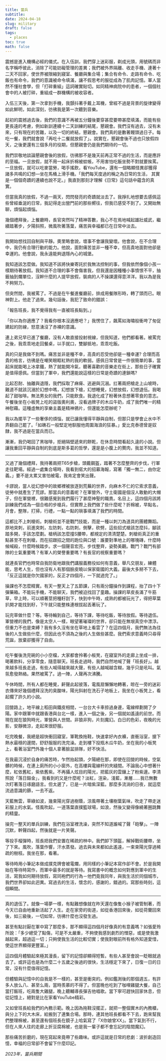 ```yaml
---
title: 當兵
subtitle: 
date: 2024-04-18
slug: military
draft: false
tags:
  - places
toc: true
math: false
---
```

震撼是進入機構必經的儀式。在入伍訓，我們穿上迷彩服，剃成光頭，用號碼而非名字稱呼彼此，消除了可能妨礙管理的差異；我們被外界隔離、收走手機、連著十二天不回家，使世界被限縮到寢室、餐廳與集合場；集合有命令、走路有命令、吃飯也有命令，我們的意識被命令填滿，讓不假思考的服從成為了肌肉記憶。軍人當然不懂社會學，但「打碎重組」這詞確實貼切。如同精神病院中的患者，一個個社會中的人被打碎，重組成一群機構的被收容者。

入伍三天後，第一次拿到手機，我顫抖著手戴上耳機，曾經不過是背景的旋律變得如此鮮明，如此深刻，彷彿我是第一次聽到音樂。

起初的震撼過去後，我們的意識不再被五分鐘後要穿甚麼要帶甚麼填滿，而能有些更長遠的考慮，例如新訓連續十二天訓練的結尾，懇親會。我們沒有過去，沒有未來，只有現在的苦難，以及一切的終結，懇親會。我們真的是數著饅頭過日子。每吃一餐，我們就會說「再吃十二餐就放假了」。說實在，懇親會後不過也只放假四天，之後更還有三個多月的役期，但懇親會仍是我們期待的一切。

我們崇敬地談論懇親會後的放假，彷彿那不是幾天前再正常不過的生活，而是應許的至福。一旦放假，就不用一起床折棉被蚊帳，不用害怕吃飯坐勢不對就要挨罵。一旦放假，就可以吃麥當勞，喝手搖飲，看YouTube，還有一個略顯怪異卻獲得諸多共鳴的幻想—坐在馬桶上滑手機。「我們每天度過的稱之為日常的生活， 其實是一個個奇蹟的連續也說不定。」我直到那刻才理解《日常》這句話中蘊含的真實。

但當我真的放假，不過一兩天，閃閃發亮的奇蹟就淡去了。我掙扎地想要去感佩這些曾經垂涎的日常，我記得走出營門前的那些嚮往，但我已感受不到了。又開始無聊，煩惱起煩惱。

幾個禮拜後，上餐廳時，長官突然叫了精神答數，我心不在焉地喊起雄壯威武，繼續踏著步，夕陽斜照，微風吹著落葉，痛苦與幸福都已在日常中淡去。 

---

我開始想找回自制與平靜。奧里略會說，壞事不會讓我變壞。他會說，在不合理中，我仍有合理行動的能力。他說，面對痛苦並非一種不幸，但高貴地面對他卻是幸運的。他會說，我永遠能夠退隱內心的城堡。

我知道該怎麼做。我知道不該將快樂寄託於我無法控制的事，但我依然像個小孩一樣期待著放假。我知道不合理的事不會傷害我，但我還是因種種小事憤恨不平，抽籤抽到爛單位，沒幹什麼的人提早放假，裝病的人不操課還得意洋洋。我以為是我不夠努力。

但突然間，我被罵了。不過是在午餐進餐廳前，排成用餐隊形時，轉了頭而已。眼神對上。他走了過來。幾句話後，我犯了致命的錯誤：

「報告班長，我不覺得我有一直被班長點到。」

「你以為你適應了？我看你根本沒適應吧？」我愣住了，飆罵如海嘯般衝垮了匆促建起的防線，怒意湧沒了赤裸的意識。

連上弟兄早已進了餐廳，沒有人敢直接投射視線，但我知道，他們都看著。被罵完之後，我乖乖地走回餐桌，以手就口，雙腳抵地，乖乖吃飯。

真的只是我做不到嗎。痛苦並非是種不幸，高貴的忍受他卻是一種幸運? 合理而高貴的格言，彷彿是在嘲笑眼眶紅熱的我的軟弱。感佩日常曾是一件很簡單的事，當起床就能喝上冰拿鐵，熱了就能開冷氣，聽著喜歡的音樂走在街上，那些日子確實是值得感佩。但當到了軍中，我們還能說這樣的日常是奇蹟的連鎖嗎?

比起忍耐、抽離與退隱，我們採取了麻痺、逃避與沉溺。扛著兩把槍走上山坡時，難道不就該沉溺於幻想中嗎，幻想放下槍，幻想睡覺，幻想放假，幻想退伍。我喝起了甜咖啡。無法男女的我們，只能飲食。我退化成了盼著休息想著零食的意志。午餐後坐在小板凳上吃的盜版奧利奧，沒看過牌子的木瓜牛奶，成了我們唯一的精神慰藉。這種虛無的享樂主義是精神鴉片，但還能怎麼辦呢？

我以為擺平了一些奢侈的煩惱，就已讓我懂得平靜與自制，但那只是學會止水中不弄翻自己罷了。「如礁石一般堅定地馴服他周圍海浪的狂暴。」愛比克泰德曾是奴隸，我不過是在當兵而已。

漸漸，我仍喝回了黑咖啡，拒絕隔壁遞來的餅乾，在休息時間看起久違的小說。但讓我重回平靜與自制的到底是斯多葛的哲學，還是是小腹上的贅肉，我並不知道。

---

又過了幾個禮拜，我持著兩把T65步槍，頭戴鋼盔，踏著不怎麼整齊的步伐，行軍走往靶場。經過一處集合場時，我看到偌大的招募海報，寫著「獨一無二，由你定義。」要不是太累又害怕被電，我肯定會笑出聲。

卡謬說，當人從幻想中的故鄉裡被放逐到荒蕪的世界，向麻木不仁的它索求意義，徒勞中就產生了荒謬。那當兵的意義呢？在軍營外，守土衛國是個沒人敢動的大帽子，但在軍營裡，很難感覺到我們履行了甚麼神聖的職責。名目上，這四個月該將訓練我們成為一個合格的步槍兵，但實際上我們做了些什麼呢？折棉被，早點名，月會，整隊，打掃，行禮，一點一點的瑣事填滿了我們的時間。

這都比不上刺槍術。刺槍術並不是戰鬥技能，而是一種以刺刀為道具的團體舞蹈。原地突刺，前進突刺，左防刺，右防刺，側擊，砍劈，這些招式槍該怎麼抖，腳該踏多開，手該怎麼劃。槍柄該怎麼撞S腰帶，都規定的清清楚楚。刺槍術真正的重點甚至不在刺槍，而在招跟招之間的跑位與口號：誰要對準地上的哪塊磚，什麼時候喊殺，什麼時候踏步。求一個聲音宏亮，步伐整齊，姿勢美觀。戰鬥？戰鬥有部隊的士氣重要嗎？有軍人的榮譽重要嗎？有長官的視察重要嗎？

就連長官們也時常自我防衛地跟我們講服義務役如何有意義，舉凡交朋友，練體能，思考人生，但也沒有人有那個臉皮曉以保家衛國的大義。最後大多掰不下去，「反正這就是你欠國家的，反正才四個月，一下就過完了。」

操課也不怎麼精實。有天一整天上了五節課，只有兩分鐘操作到課程，抬了四十下彈藥箱。不能玩手機，不能聊天，我們被迫找回了童趣。操課的草皮長滿了牛筋草，早上時，可以順著莖把種籽刮下，快到中午時，成熟的都被玩光了，得把草葉扒開才能找到籽，下午就只能整株連根拔起丟著玩了。

玩完草做什麼？等。等待輪到自己，等待下課，等待吃飯，等待放假。等待退伍。軍營裡的我們，像是太空人一樣，眼望著璀璨的世界，卻只能在無垠真空中漂浮。但重力不也是束縛？我有多久沒有坐在草地上看雲了？在這四個月，我們無法為往後的人生做些什麼，但因此也不須為之後的人生做些甚麼。我們索求意義時只尋得荒誕，放棄卻獲得了自由。

---

吃午餐後洗完碗的小小空檔，大家都會拎著小板凳，在寢室外的走廊上坐成一排，喝著飲料，分享零食，隨意聊天。班長走過時，我們自然地喊了聲「班長好」。越來越多班長走過，有些人喊得越來越大聲，有些人越喊越含糊，幾乎只是吼叫。氣氛愈發熱絡。果然被罵了。過一陣，人聲再次沸騰。

午休時間，所有人都在睡覺，鼾聲此起彼落，電風扇懶懶地轉著，晾在一旁的迷彩衣傳來好幾個禮拜沒洗的臭酸味，陽光斜射在洗石子地板上，我坐在小板凳上，看起擱了許久的小說。

回營路上，地平線上稻田與鐵皮相間，一台台大卡車掠過身邊，電線桿劃開了夕陽。家中跟軍中就跟香港與台北一樣，進入一個之後，另一個就如遙遠的前世。而現在就在狼狗時光，軍營與人世間。非狼非狗，片刻魔幻。白日的色彩，夜晚的光影，安靜微涼，走起來很舒服。

吃完晚餐，我總是超快衝回寢室，軍靴換拖鞋，快速拿好內衣褲，直衝浴室，搶下熱水最穩的邊間，舒舒服服的洗完澡。走到樓下投瓶木瓜牛奶，坐在我的小板凳上，看著浴室門外幾十個人拿著臉盆排隊，好不快活。

在我最沉浸於自身的痛苦時，乍然抬起頭，夕陽總在那，即使在回營的時候，空氣髒的時候，在連上廁所的小小窗外，在高樓與電線杆的夾縫間。不論我心中想著什麼，紅依舊紅，紫依舊紫。不再攝人炫目的陽光，把藍灰的雲鑲上了粉紫邊。李清照說「落日鎔金」，我看到的又是什麼呢？淡紅，渲染，淺藍，漸層……我已無數次盯著落日琢磨語言。但太遲了，已是一片暗紫深藍。那麼多流淌的日夜，就這麼流過意識的篩，一去不返。

天藍無雲，草綠如波，幾束陽光穿過樹蔭，涼風帶著土壤樹葉氣味，吹走了帶走迷彩服上的水氣。怪風吹起，一道落葉直撲籃球場，如浪，然後又變得像繞著圈跳舞的精靈。

操完一整天的單兵訓練，我們在浴室裡洗澡，突然不知道誰喊了聲「砲擊」。一陣沉默，幹聲四起，然後就是一片笑聲。

等投手榴彈時，班長把我們安置在稀疏的林中。我們卸下頭盔，解掉戰術腰帶，坐了下來。風吹，落葉作響，汗水蒸發。過去與未來都如此遙遠，一束束陽光穿過稀疏的樹枝。我坐在那，看著。

等待時用小筆記本做成撲克牌會被電爛，用同樣的小筆記本寫作卻不會。於是我開始在等待時寫作，而軍中最多的就是等待。我寫書中的概念如何對應到軍中的生活，寫我如何期待放假，寫同袍們的行為－他們竟我同年，與我生活於同個城市，我們世界卻如此迥異。寫過去的生活，懷念的，感謝的，錯過的。寫那些時刻，這個瞬間。

---

真的退伍了。就像一場夢一樣，有點難想像就在昨天還在像隻小猴子被管制著，而今天已自由地重新活起了人生。走在家旁的街道，如從香港回來後，如從荷蘭回來後，如三級後，一切如常，彷彿什麼也沒發生過。

甚至有點討厭在軍中寫了那麼多，那不顯得這四個月好像真的有意義嗎？如張愛玲所說：「多少總受了點傷，可是不太嚴重，不夠使我感到劇烈的憎惡，或是使我激越起來，超過這一切；只夠使我生活的比較切實；使我對眼前所有格外知道愛惜，使這世界顯得更豐富。」

這四個月體驗起來極其漫長，留下的記憶卻顯得短暫。有些人甚至會說一眨眼就過去了。或許這也是為什麼二十五歲之後過的很快，生活穩定下來了，日復一日的日常，沒有什麼值得記憶。

但體驗與記憶中的自我是不一樣的，甚至是衝突的。例如鑑測後的那個週五，有許多人放么八、甚至么兩，當時羨慕的不得了。但當晚也吃到了咖哩雞腿大餐，自己當打飯班，吃兩隻大雞腿，晚上聽輔導長彈吉他唱歌。當下寧可趕快回家休息，但從記憶上，絕對是比在家看YouTube精彩。

又如曾班長給我們的內務示範。晚上因為拖鞋沒擺正，就把一整個實木的內務櫃，與分上下的大木床，給搬到了連集合場。那時，連其他班長都看不下去，跑來幫我們整理棉被，甚至還有個班長在鏡子上哈氣寫了「X你娘曾XX」。當下氣到不行，但在人來人往的走廊上折豆腐棉被，也是我一輩子都不會忘記的陰間魔幻。

那些痛苦折磨的，現在寫起來竟帶了些趣味。或許這就是日常的悲劇：波折創造回憶，幸福的日常卻不會留下什麼印記。

<!--more-->

*2023年，當兵期間*